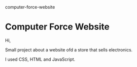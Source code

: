computer-force-website

# Computer Force Website

Hi,

Small project about a website ofd a store that sells electronics. 

I used CSS, HTML and JavaScript.
